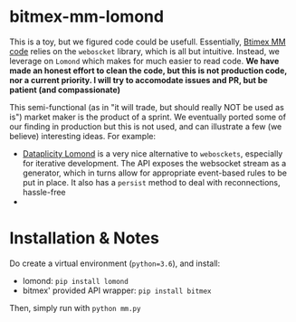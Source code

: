 # bitmex-mm-lomond
This is a toy, but we figured code could be usefull. Essentially, [Btimex MM code](https://github.com/BitMEX/sample-market-maker) relies on the `weboscket` library, which is all but intuitive. Instead, we leverage on `Lomond` which makes for much easier to read code.
**We have made an honest effort to clean the code, but this is not production code, nor a current priority. I will try to accomodate issues and PR, but be patient (and compassionate)**

This semi-functional (as in "it will trade, but should really NOT be used as is") market maker is the product of a sprint. We eventually ported some of our finding in production but this is not used, and can illustrate a few (we believe) interesting ideas. For example:
- [Dataplicity Lomond](https://github.com/wildfoundry/dataplicity-lomond) is a very nice alternative to `webosckets`, especially for iterative development. The API exposes the websocket stream as a generator, which in turns allow for appropriate event-based rules to be put in place. It also has a `persist` method to deal with reconnections, hassle-free
- 

# Installation & Notes

Do create a virtual environment (`python=3.6`), and install:
- lomond: `pip install lomond`
- bitmex' provided API wrapper: `pip install bitmex`

Then, simply run with `python mm.py`
